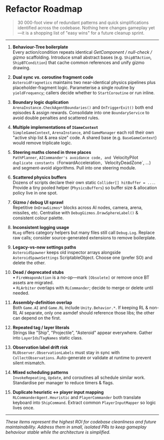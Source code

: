 # Refactor Roadmap

> 30 000-foot view of redundant patterns and quick simplifications identified across the codebase.  Nothing here changes gameplay yet—it is a shopping list of "easy wins" for a future cleanup sprint.

---

1. **Behaviour-Tree boilerplate**  
   Every action/condition repeats identical _GetComponent / null-check / gizmo_ scaffolding.  Introduce small abstract bases (e.g. `ShipBTAction`, `ShipBTCondition`) that cache common references and unify gizmo drawing.

2. **Dual sync *vs.* coroutine fragment code**  
   `AsteroidFragnetics` maintains two near-identical physics pipelines plus placeholder-fragment logic.  Parameterise a single routine by `yieldFrequency`; callers decide whether to `StartCoroutine` or run inline.

3. **Boundary logic duplication**  
   `ArenaInstance.CheckAgentBoundaries()` and `OnTriggerExit()` both end episodes & assign rewards.  Consolidate into one `BoundaryService` to avoid double penalties and scattered rules.

4. **Multiple implementations of `IGameContext`**  
   `SimpleGameContext`, `ArenaInstance`, and `GameManager` each roll their own "active ship list & area size" code.  A shared base (e.g. `BaseGameContext`) would remove triplicate logic.

5. **Steering maths cloned in three places**  
   `PathPlanner`, `AICommander's avoidance code, and `VelocityPilot` duplicate constants (`ForwardAcceleration`, `VelocityDeadZone`, ...) and segment-avoid algorithms.  Pull into one steering module.

6. **Scattered physics buffers**  
   Dozens of scripts declare their own static `Collider[] hitBuffer = ...`.  Provide a tiny pooled helper (`PhysicsBuffers`) so buffer size & allocation policy live in one spot.

7. **Gizmo / debug UI sprawl**  
   Repetitive `OnDrawGizmos*` blocks across AI nodes, camera, arena, missiles, etc.  Centralise with `DebugGizmos.DrawSphereLabel()` & consistent colour palette.

8. **Inconsistent logging usage**  
   `RLog` offers category helpers but many files still call `Debug.Log`.  Replace raw calls; consider source-generated extensions to remove boilerplate.

9. **Legacy-vs-new settings paths**  
   `AsteroidSpawner` keeps old inspector arrays alongside `AsteroidSpawnSettings` ScriptableObject.  Choose one (prefer SO) and delete the other.

10. **Dead / deprecated stubs**  
    • `FireWeaponAction` is a no-op—mark `[Obsolete]` or remove once BT assets are migrated.  
    • `RLArbiter` overlaps with `RLCommander`; decide to merge or delete until needed.

11. **Assembly-definition overlap**  
    Both `Game.AI` and `Game.RL` include `Unity.Behavior.*`.  If keeping RL & non-RL AI separate, only one asmdef should reference those libs; the other can depend on the first.

12. **Repeated tag / layer literals**  
    Strings like "Ship", "Projectile", "Asteroid" appear everywhere.  Gather into `LayerIds`/`TagNames` static class.

13. **Observation label drift risk**  
    `RLObserver.ObservationLabels` must stay in sync with `CollectObservations`.  Auto-generate or validate at runtime to prevent silent mismatch.

14. **Mixed scheduling patterns**  
    `InvokeRepeating`, `Update`, and coroutines all schedule similar work.  Standardise per manager to reduce timers & flags.

15. **Duplicate heuristic ↔ player input mapping**  
    `RLCommanderAgent.Heuristic` and `PlayerCommander` both translate keyboard into `ShipCommand`.  Extract common `PlayerInputMapper` so logic lives once.

---

_These items represent the highest ROI for codebase cleanliness and future maintainability.  Address them in small, isolated PRs to keep gameplay behaviour stable while the architecture is simplified._ 